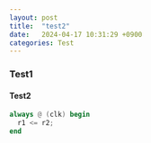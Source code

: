 ```yaml
---
layout: post
title:  "test2"
date:   2024-04-17 10:31:29 +0900
categories: Test
---
```

### Test1

#### Test2

```verilog
always @ (clk) begin
  r1 <= r2;
end
```
